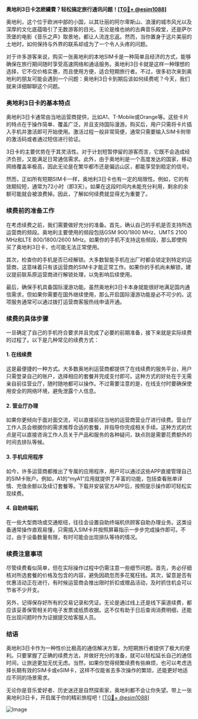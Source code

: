 **奥地利3日卡怎麽續費？轻松搞定旅行通讯问题！[[TG💪+ @esim1088](https://t.me/s/esim1088)]**

奥地利，这个位于欧洲中部的小国，以其壮丽的阿尔卑斯山、浪漫的城市风光以及深厚的文化底蕴吸引了无数游客的目光。无论是维也纳的古典音乐殿堂，还是萨尔茨堡的电影《音乐之声》取景地，都让人流连忘返。然而，当你置身于这片美丽的土地时，如何保持与外界的联系却成为了一个令人头疼的问题。

对于许多游客来说，购买一张奥地利的本地SIM卡是一种简单且经济的方式，能够确保在旅行期间随时享受高速网络和通话服务。奥地利3日卡就是这样一种理想的选择，它不仅价格实惠，而且使用方便，适合短期旅行者。不过，很多初次来到奥地利的朋友可能会遇到一个问题：奥地利3日卡到期后该如何续费呢？今天，我们就来详细聊聊这个问题。

### **奥地利3日卡的基本特点**

奥地利3日卡通常由当地运营商提供，比如A1、T-Mobile或Orange等。这些卡片的特点在于操作简单、覆盖广泛，并且支持国际漫游。购买后，用户只需将卡片插入手机并激活即可开始使用。激活过程一般非常简便，通常只需要输入SIM卡附带的激活码或者通过短信进行验证。

3日卡的主要优势在于其灵活性。对于计划短暂停留的游客而言，它既不会造成经济负担，又能满足日常通信需求。此外，由于奥地利是一个高度发达的国家，移动网络覆盖率极高，因此无论是在繁华都市还是偏远山区，都能享受到稳定的信号。

然而，正如所有短期SIM卡一样，奥地利3日卡也有一定的局限性。例如，它的有效期较短，通常为72小时（即3天）。如果在这段时间内未能充分利用，剩余的余额可能就会被浪费掉。因此，了解如何续费就显得尤为重要了。

### **续费前的准备工作**

在考虑续费之前，我们需要做好充分的准备。首先，确认自己的手机是否支持所选运营商的频段。奥地利主要使用的频段包括GSM 900/1800 MHz、UMTS 2100 MHz和LTE 800/1800/2600 MHz。如果你的手机不支持这些频段，那么即使购买了奥地利3日卡，也可能无法正常使用。

其次，检查你的手机是否已经解锁。大多数智能手机在出厂时都会锁定到特定的运营商，这意味着只有该运营商的SIM卡才能正常工作。如果你的手机尚未解锁，建议提前联系原运营商进行解锁处理，以免影响后续使用。

最后，确保手机具备国际漫游功能。虽然奥地利3日卡本身就能很好地满足国内通信需求，但如果你需要在国外继续使用，那么开启国际漫游功能是必不可少的。这项服务通常可以通过拨打运营商客服热线申请开通。

### **续费的具体步骤**

一旦确定了自己的手机符合要求并且完成了必要的前期准备，接下来就是实际续费的过程了。以下是几种常见的续费方式：

#### **1. 在线续费**
这是最便捷的一种方式。大多数奥地利运营商都提供了在线续费的服务平台，用户只需登录自己的账户，选择相应的套餐并完成支付即可。这种方式的好处在于无需亲自前往营业厅，随时随地都可以操作。不过需要注意的是，在线支付时要确保使用安全的网络环境，避免泄露个人信息。

#### **2. 营业厅办理**
如果你更倾向于面对面交流，可以直接前往当地的运营商营业厅进行续费。营业厅工作人员会根据你的需求推荐合适的套餐，并指导你完成相关手续。这种方式的优点是可以直接咨询工作人员关于产品和服务的各种疑问，缺点则是需要花费额外的时间去排队等候。

#### **3. 手机应用程序**
如今，许多运营商都推出了专属的应用程序，用户可以通过这些APP直接管理自己的SIM卡账户。例如，A1的“myA1”应用就提供了丰富的功能，包括查看账单详情、充值余额以及续订套餐等。下载并安装官方APP后，按照提示操作即可轻松实现续费。

#### **4. 自助终端机**
在一些大型商场或交通枢纽，往往会设置自助终端机供顾客自助办理业务。这类设备通常操作直观易懂，只需插入SIM卡并按照屏幕指示一步步完成操作即可。不过，由于设备数量有限，有时可能会出现排队等待的情况。

### **续费注意事项**

尽管续费看似简单，但在实际操作过程中仍需注意一些细节问题。首先，务必仔细核对所选套餐的价格及包含的内容，避免因疏忽而多花冤枉钱。其次，留意是否有优惠活动正在进行，有时候运营商会推出限时折扣或赠品活动，及时抓住机会可以节省不少开支。

另外，记得保存好所有的交易记录和凭证。无论是通过线上还是线下渠道续费，都应该妥善保管相关的电子发票或纸质收据。这不仅有助于日后查询消费明细，还能在出现问题时作为证据提交给客服人员。

### **结语**

奥地利3日卡作为一种性价比极高的通信解决方案，为短期旅行者提供了极大的便利。只要掌握了正确的续费方法，并做好充分的准备，就可以轻松延长自己的通信时间，让旅途更加无忧无虑。当然，如果你觉得频繁续费有些麻烦，也可以考虑选择长期有效的SIM卡或eSIM卡，这样不仅能省去多次操作的繁琐，还能更好地适应不同的场景需求。

无论你是音乐爱好者、历史迷还是自然探索家，奥地利都不会让你失望。带上一张奥地利3日卡，开启属于你的精彩旅程吧！[[TG💪+ @esim1088](https://t.me/s/esim1088)] 

![Image](https://i.postimg.cc/4NQfJmqS/Snipaste-2025-05-13-00-14-12.png)